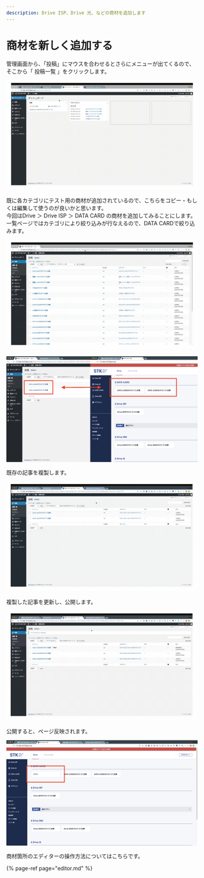 ```yaml
---
description: Drive ISP、Drive 光、などの商材を追加します
---
```


# 商材を新しく追加する

管理画面から、「投稿」にマウスを合わせるとさらにメニューが出てくるので、そこから「 投稿一覧 」をクリックします。

![](../.gitbook/assets/2018-06-26-16.27.03.gif)

既に各カテゴリにテスト用の商材が追加されているので、こちらをコピー・もしくは編集して使うのが良いかと思います。  
今回はDrive ＞ Drive ISP ＞ DATA CARD の商材を追加してみることにします。  
一覧ページではカテゴリにより絞り込みが行なえるので、DATA CARDで絞り込みます。

![](../.gitbook/assets/2018-06-26-16.03.48.gif)

![&#x3053;&#x3061;&#x3089;&#x306E;&#x5185;&#x5BB9;&#x304C;&#x4E00;&#x89A7;&#x30DA;&#x30FC;&#x30B8;&#x306B;&#x3082;&#x305D;&#x306E;&#x307E;&#x307E;&#x53CD;&#x6620;&#x3055;&#x308C;&#x3066;&#x3044;&#x307E;&#x3059;](../.gitbook/assets/image%20%285%29.png)

既存の記事を複製します。

![](../.gitbook/assets/2018-06-26-16.36.50.gif)

複製した記事を更新し、公開します。

![](../.gitbook/assets/2018-06-26-16.40.14.gif)

公開すると、ページ反映されます。

![](../.gitbook/assets/image%20%2811%29.png)

商材箇所のエディターの操作方法についてはこちらです。

{% page-ref page="editor.md" %}



